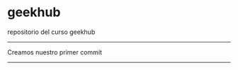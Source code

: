 # geekhub
repositorio del curso geekhub

*******************************************************************************************************************************
Creamos nuestro primer commit
*******************************************************************************************************************************
